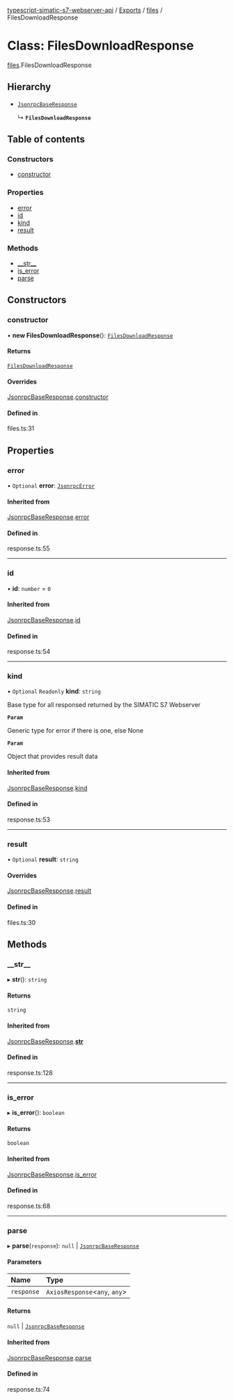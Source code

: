 [typescript-simatic-s7-webserver-api](../README.md) / [Exports](../modules.md) / [files](../modules/files.md) / FilesDownloadResponse

# Class: FilesDownloadResponse

[files](../modules/files.md).FilesDownloadResponse

## Hierarchy

- [`JsonrpcBaseResponse`](response.JsonrpcBaseResponse.md)

  ↳ **`FilesDownloadResponse`**

## Table of contents

### Constructors

- [constructor](files.FilesDownloadResponse.md#constructor)

### Properties

- [error](files.FilesDownloadResponse.md#error)
- [id](files.FilesDownloadResponse.md#id)
- [kind](files.FilesDownloadResponse.md#kind)
- [result](files.FilesDownloadResponse.md#result)

### Methods

- [\_\_str\_\_](files.FilesDownloadResponse.md#__str__)
- [is\_error](files.FilesDownloadResponse.md#is_error)
- [parse](files.FilesDownloadResponse.md#parse)

## Constructors

### constructor

• **new FilesDownloadResponse**(): [`FilesDownloadResponse`](files.FilesDownloadResponse.md)

#### Returns

[`FilesDownloadResponse`](files.FilesDownloadResponse.md)

#### Overrides

[JsonrpcBaseResponse](response.JsonrpcBaseResponse.md).[constructor](response.JsonrpcBaseResponse.md#constructor)

#### Defined in

files.ts:31

## Properties

### error

• `Optional` **error**: [`JsonrpcError`](response.JsonrpcError.md)

#### Inherited from

[JsonrpcBaseResponse](response.JsonrpcBaseResponse.md).[error](response.JsonrpcBaseResponse.md#error)

#### Defined in

response.ts:55

___

### id

• **id**: `number` = `0`

#### Inherited from

[JsonrpcBaseResponse](response.JsonrpcBaseResponse.md).[id](response.JsonrpcBaseResponse.md#id)

#### Defined in

response.ts:54

___

### kind

• `Optional` `Readonly` **kind**: `string`

Base type for all responsed returned by the SIMATIC S7 Webserver

**`Param`**

Generic type for error if there is one, else None

**`Param`**

Object that provides result data

#### Inherited from

[JsonrpcBaseResponse](response.JsonrpcBaseResponse.md).[kind](response.JsonrpcBaseResponse.md#kind)

#### Defined in

response.ts:53

___

### result

• `Optional` **result**: `string`

#### Overrides

[JsonrpcBaseResponse](response.JsonrpcBaseResponse.md).[result](response.JsonrpcBaseResponse.md#result)

#### Defined in

files.ts:30

## Methods

### \_\_str\_\_

▸ **__str__**(): `string`

#### Returns

`string`

#### Inherited from

[JsonrpcBaseResponse](response.JsonrpcBaseResponse.md).[__str__](response.JsonrpcBaseResponse.md#__str__)

#### Defined in

response.ts:128

___

### is\_error

▸ **is_error**(): `boolean`

#### Returns

`boolean`

#### Inherited from

[JsonrpcBaseResponse](response.JsonrpcBaseResponse.md).[is_error](response.JsonrpcBaseResponse.md#is_error)

#### Defined in

response.ts:68

___

### parse

▸ **parse**(`response`): ``null`` \| [`JsonrpcBaseResponse`](response.JsonrpcBaseResponse.md)

#### Parameters

| Name | Type |
| :------ | :------ |
| `response` | `AxiosResponse`\<`any`, `any`\> |

#### Returns

``null`` \| [`JsonrpcBaseResponse`](response.JsonrpcBaseResponse.md)

#### Inherited from

[JsonrpcBaseResponse](response.JsonrpcBaseResponse.md).[parse](response.JsonrpcBaseResponse.md#parse)

#### Defined in

response.ts:74
